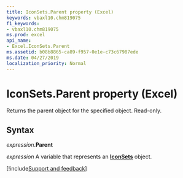 ```yaml
---
title: IconSets.Parent property (Excel)
keywords: vbaxl10.chm819075
f1_keywords:
- vbaxl10.chm819075
ms.prod: excel
api_name:
- Excel.IconSets.Parent
ms.assetid: b08b8865-ca89-f957-0e1e-c73c67987ede
ms.date: 04/27/2019
localization_priority: Normal
---
```



# IconSets.Parent property (Excel)

Returns the parent object for the specified object. Read-only.


## Syntax

_expression_.**Parent**

_expression_ A variable that represents an **[IconSets](Excel.IconSets.md)** object.




[!include[Support and feedback](~/includes/feedback-boilerplate.md)]